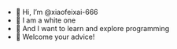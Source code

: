 - 👋 Hi, I’m @xiaofeixai-666
- 👀 I am a white one  
- 🌱 And I want to learn and explore programming
- 💞️ Welcome your advice!


<!---
xiaofeixai-666/xiaofeixai-666 is a ✨ special ✨ repository because its `README.md` (this file) appears on your GitHub profile.
You can click the Preview link to take a look at your changes.
--->
